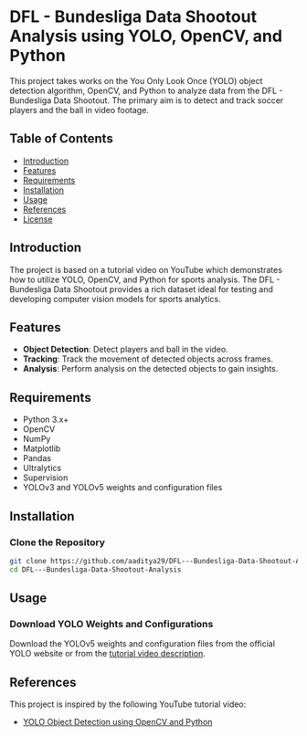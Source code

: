 # DFL - Bundesliga Data Shootout Analysis using YOLO, OpenCV, and Python

This project takes works on the You Only Look Once (YOLO) object detection algorithm, OpenCV, and Python to analyze data from the DFL - Bundesliga Data Shootout. The primary aim is to detect and track soccer players and the ball in video footage.

## Table of Contents

- [Introduction](#introduction)
- [Features](#features)
- [Requirements](#requirements)
- [Installation](#installation)
- [Usage](#usage)
- [References](#references)
- [License](#license)

## Introduction

The project is based on a tutorial video on YouTube which demonstrates how to utilize YOLO, OpenCV, and Python for sports analysis. The DFL - Bundesliga Data Shootout provides a rich dataset ideal for testing and developing computer vision models for sports analytics.

## Features

- **Object Detection**: Detect players and ball in the video.
- **Tracking**: Track the movement of detected objects across frames.
- **Analysis**: Perform analysis on the detected objects to gain insights.

## Requirements

- Python 3.x+
- OpenCV
- NumPy
- Matplotlib
- Pandas
- Ultralytics
- Supervision
- YOLOv3 and YOLOv5 weights and configuration files

## Installation

### Clone the Repository

```bash
git clone https://github.com/aaditya29/DFL---Bundesliga-Data-Shootout-Analysis.git
cd DFL---Bundesliga-Data-Shootout-Analysis
```

## Usage

### Download YOLO Weights and Configurations

Download the YOLOv5 weights and configuration files from the official YOLO website or from the [tutorial video description](https://www.youtube.com/watch?v=neBZ6huolkg).

## References

This project is inspired by the following YouTube tutorial video:

- [YOLO Object Detection using OpenCV and Python](https://www.youtube.com/watch?v=neBZ6huolkg)
